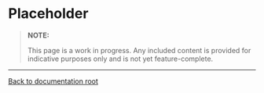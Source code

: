 # Placeholder

> **NOTE:**
>
> This page is a work in progress. Any included content is provided for indicative purposes only and is not yet feature-complete.

---

[Back to documentation root](../../../)